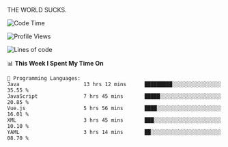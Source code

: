 THE WORLD SUCKS.

<!--START_SECTION:waka-->
![Code Time](http://img.shields.io/badge/Code%20Time-669%20hrs%2022%20mins-blue)

![Profile Views](http://img.shields.io/badge/Profile%20Views-0-blue)

![Lines of code](https://img.shields.io/badge/From%20Hello%20World%20I%27ve%20Written-2.2%20million%20lines%20of%20code-blue)

📊 **This Week I Spent My Time On** 

```text
💬 Programming Languages: 
Java                     13 hrs 12 mins      █████████░░░░░░░░░░░░░░░░   35.55 % 
JavaScript               7 hrs 45 mins       █████░░░░░░░░░░░░░░░░░░░░   20.85 % 
Vue.js                   5 hrs 56 mins       ████░░░░░░░░░░░░░░░░░░░░░   16.01 % 
XML                      3 hrs 45 mins       ███░░░░░░░░░░░░░░░░░░░░░░   10.10 % 
YAML                     3 hrs 14 mins       ██░░░░░░░░░░░░░░░░░░░░░░░   08.70 % 
```


<!--END_SECTION:waka-->
